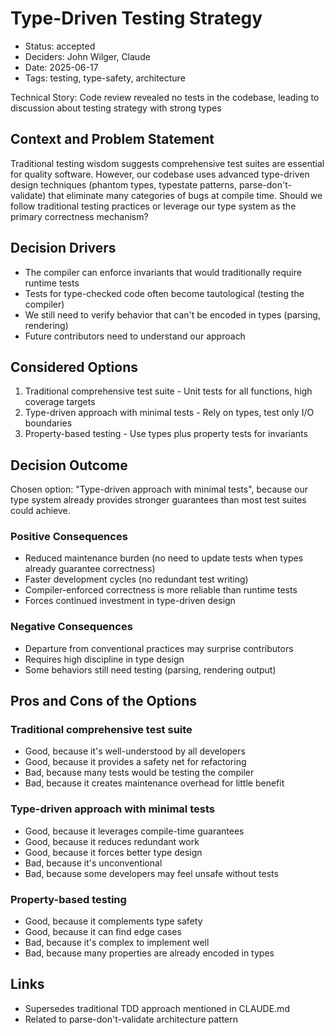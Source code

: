 # Type-Driven Testing Strategy

- Status: accepted
- Deciders: John Wilger, Claude
- Date: 2025-06-17
- Tags: testing, type-safety, architecture

Technical Story: Code review revealed no tests in the codebase, leading to discussion about testing strategy with strong types

## Context and Problem Statement

Traditional testing wisdom suggests comprehensive test suites are essential for quality software. However, our codebase uses advanced type-driven design techniques (phantom types, typestate patterns, parse-don't-validate) that eliminate many categories of bugs at compile time. Should we follow traditional testing practices or leverage our type system as the primary correctness mechanism?

## Decision Drivers

- The compiler can enforce invariants that would traditionally require runtime tests
- Tests for type-checked code often become tautological (testing the compiler)
- We still need to verify behavior that can't be encoded in types (parsing, rendering)
- Future contributors need to understand our approach

## Considered Options

1. Traditional comprehensive test suite - Unit tests for all functions, high coverage targets
2. Type-driven approach with minimal tests - Rely on types, test only I/O boundaries
3. Property-based testing - Use types plus property tests for invariants

## Decision Outcome

Chosen option: "Type-driven approach with minimal tests", because our type system already provides stronger guarantees than most test suites could achieve.

### Positive Consequences

- Reduced maintenance burden (no need to update tests when types already guarantee correctness)
- Faster development cycles (no redundant test writing)
- Compiler-enforced correctness is more reliable than runtime tests
- Forces continued investment in type-driven design

### Negative Consequences

- Departure from conventional practices may surprise contributors
- Requires high discipline in type design
- Some behaviors still need testing (parsing, rendering output)

## Pros and Cons of the Options

### Traditional comprehensive test suite

- Good, because it's well-understood by all developers
- Good, because it provides a safety net for refactoring
- Bad, because many tests would be testing the compiler
- Bad, because it creates maintenance overhead for little benefit

### Type-driven approach with minimal tests

- Good, because it leverages compile-time guarantees
- Good, because it reduces redundant work
- Good, because it forces better type design
- Bad, because it's unconventional
- Bad, because some developers may feel unsafe without tests

### Property-based testing

- Good, because it complements type safety
- Good, because it can find edge cases
- Bad, because it's complex to implement well
- Bad, because many properties are already encoded in types

## Links

- Supersedes traditional TDD approach mentioned in CLAUDE.md
- Related to parse-don't-validate architecture pattern
